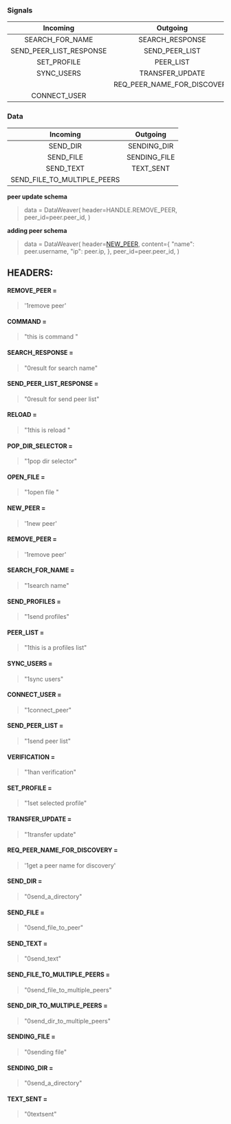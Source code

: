 ### Signals

|        Incoming         |          Outgoing           |
|:-----------------------:|:---------------------------:|
|     SEARCH_FOR_NAME     |       SEARCH_RESPONSE       |
| SEND_PEER_LIST_RESPONSE |       SEND_PEER_LIST        |
|       SET_PROFILE       |          PEER_LIST          |
|       SYNC_USERS        |       TRANSFER_UPDATE       |
|                         | REQ_PEER_NAME_FOR_DISCOVERY |
|      CONNECT_USER       |                             |

### Data

|          Incoming           |   Outgoing   |
|:---------------------------:|:------------:|
|          SEND_DIR           | SENDING_DIR  |
|          SEND_FILE          | SENDING_FILE |
|          SEND_TEXT          |  TEXT_SENT   |
| SEND_FILE_TO_MULTIPLE_PEERS |              |


**peer update schema**
> data = DataWeaver(
> header=HANDLE.REMOVE_PEER,
> peer_id=peer.peer_id,
> )

**adding peer schema**

> data = DataWeaver(
>   header=[NEW_PEER](#NEW_PEER),
>   content={
>       "name": peer.username,
>       "ip": peer.ip,
>   },
>   peer_id=peer.peer_id,
> )


## HEADERS:

#### REMOVE_PEER =

> '1remove peer'

#### COMMAND =

> "this is command "

#### SEARCH_RESPONSE =

> "0result for search name"

#### SEND_PEER_LIST_RESPONSE =

> "0result for send peer list"

#### RELOAD =

> "1this is reload  "

#### POP_DIR_SELECTOR =

> "1pop dir selector"

#### OPEN_FILE =

> "1open file       "

#### NEW_PEER =

> '1new peer'

#### REMOVE_PEER =

> '1remove peer'

#### SEARCH_FOR_NAME =

> "1search name"

#### SEND_PROFILES =

> "1send profiles"

#### PEER_LIST =

> "1this is a profiles list"

#### SYNC_USERS =

> "1sync users"

#### CONNECT_USER =

> "1connect_peer"

#### SEND_PEER_LIST =

> "1send peer list"

#### VERIFICATION =

> "1han verification"

#### SET_PROFILE =

> "1set selected profile"

#### TRANSFER_UPDATE =

> "1transfer update"

#### REQ_PEER_NAME_FOR_DISCOVERY =

> '1get a peer name for discovery'

#### SEND_DIR =

> "0send_a_directory"

#### SEND_FILE =

> "0send_file_to_peer"

#### SEND_TEXT =

> "0send_text"

#### SEND_FILE_TO_MULTIPLE_PEERS =

> "0send_file_to_multiple_peers"

#### SEND_DIR_TO_MULTIPLE_PEERS =

> "0send_dir_to_multiple_peers"

#### SENDING_FILE =

> "0sending file"

#### SENDING_DIR =

> "0send_a_directory"

#### TEXT_SENT =

> "0textsent"